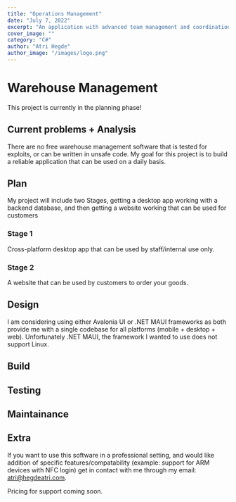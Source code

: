 ```yaml
---
title: "Operations Management"
date: "July 7, 2022"
excerpt: "An application with advanced team management and coordination workflows"
cover_image: ""
category: "C#"
author: "Atri Hegde"
author_image: "/images/logo.png"
---
```

# Warehouse Management 

This project is currently in the planning phase!

## Current problems + Analysis

There are no free warehouse management software that is tested for exploits, or can be written in unsafe code.
My goal for this project is to build a reliable application that can be used on a daily basis.


## Plan

My project will include two Stages, getting a desktop app working with a backend database, and then getting
a website working that can be used for customers

### Stage 1

Cross-platform desktop app that can be used by staff/internal use only.

### Stage 2

A website that can be used by customers to order your goods.

## Design

I am considering using either Avalonia UI or .NET MAUI frameworks as both provide me with a single codebase for all platforms (mobile + desktop + web).
Unfortunately .NET MAUI, the framework I wanted to use does not support Linux.

## Build

## Testing

## Maintainance

## Extra

If you want to use this software in a professional setting, and would like addition of specific
features/compatability (example: support for ARM devices with NFC login) get in contact with me through my email: [atri@hegdeatri.com](mailto:atri@hegdeatri.com).

Pricing for support coming soon.
